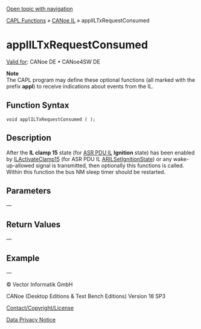 [Open topic with navigation](../../../../../CANoeDEFamily.htm#Topics/CAPLFunctions/CANoeIL/Functions/CAPLfunctionApplILTxRequestConsumed.md)

[CAPL Functions](../../CAPLfunctions.md) » [CANoe IL](../CAPLfunctionsCANoeILOverview.md) » applILTxRequestConsumed

# applILTxRequestConsumed

[Valid for](../../../Shared/FeatureAvailability.md):  CANoe DE • CANoe4SW DE

**Note**  
The CAPL program may define these optional functions (all marked with the prefix **appl**) to receive indications about events from the IL.

## Function Syntax

```plaintext
void applILTxRequestConsumed ( );
```

## Description

After the **IL clamp 15** state (for [ASR PDU IL](../../AUTOSARpduIL/CAPLfunctionsAUTOSARpduILOverview.md) **Ignition** state) has been enabled by [ILActivateClamp15](CAPLfunctionILActivateClamp15.md) (for ASR PDU IL [ARILSetIgnitionState](../../AUTOSARpduIL/Functions/CAPLfunctionARILSetIgnitionState.md)) or any wake-up-allowed signal is transmitted, then optionally this functions is called. Within this function the bus NM sleep timer should be restarted.

## Parameters

—

## Return Values

—

## Example

—

© Vector Informatik GmbH

CANoe (Desktop Editions & Test Bench Editions) Version 18 SP3

[Contact/Copyright/License](../../../Shared/ContactCopyrightLicense.md)

[Data Privacy Notice](https://www.vector.com/int/en/company/get-info/privacy-policy/)